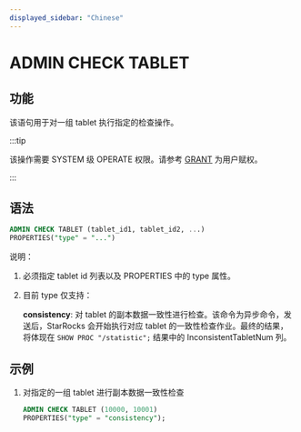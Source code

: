 ```yaml
---
displayed_sidebar: "Chinese"
---
```


# ADMIN CHECK TABLET

## 功能

该语句用于对一组 tablet 执行指定的检查操作。

:::tip

该操作需要 SYSTEM 级 OPERATE 权限。请参考 [GRANT](../account-management/GRANT.md) 为用户赋权。

:::

## 语法

```sql
ADMIN CHECK TABLET (tablet_id1, tablet_id2, ...)
PROPERTIES("type" = "...")
```

说明：

1. 必须指定 tablet id 列表以及 PROPERTIES 中的 type 属性。
2. 目前 type 仅支持：

     **consistency**: 对 tablet 的副本数据一致性进行检查。该命令为异步命令，发送后，StarRocks 会开始执行对应 tablet 的一致性检查作业。最终的结果，将体现在 `SHOW PROC "/statistic";` 结果中的 InconsistentTabletNum 列。

## 示例

1. 对指定的一组 tablet 进行副本数据一致性检查

    ```sql
    ADMIN CHECK TABLET (10000, 10001)
    PROPERTIES("type" = "consistency");
    ```
